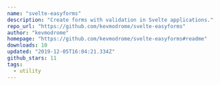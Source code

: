 ```yaml
---
name: "svelte-easyforms"
description: "Create forms with validation in Svelte applications."
repo_url: "https://github.com/kevmodrome/svelte-easyforms"
author: "kevmodrome"
homepage: "https://github.com/kevmodrome/svelte-easyforms#readme"
downloads: 10
updated: "2019-12-05T16:04:21.334Z"
github_stars: 11
tags: 
  - utility
---
```

